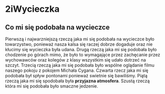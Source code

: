 # 2iWycieczka
## Co mi się podobała na wycieczce
Pierwszą i najwarzniejszą rzeczą jaka mi się podobała na wycieczce było towarzystwo, ponieważ nasza kalsa się raczej dobrze dogaduje oraz nie kłucimy się wycieczka była udana.
Drugą rzeczą jaka mi się podobała było chodzenie po górach mimo, że było to wymagające przez zachęcanie przez wychowawców oraz kolegów z klasy wszystkim się udało dotrzeć na szczyt.
Trzecią rzeczą jaka mi się podobała było wspólne oglądanie filmu naszego pokoju z pokojem Michała Cygana.
Czwarta rzecz jaka mi się podobała był spływ pontonami ponieważ swietnie się bawiliśmy.
Piątą rzeczą jaka mi się spodobała była **przyjazna atmosfera**.
Szustą rzeczą która mi się podobała było smaczne jedzenie.
